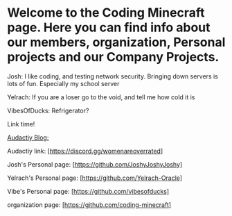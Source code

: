 # Welcome to the Coding Minecraft page. Here you can find info about our members, organization, Personal projects and our Company Projects.


Josh: I like coding, and testing network security. Bringing down servers is lots of fun. Especially my school server

Yelrach: If you are a loser go to the void, and tell me how cold it is

VibesOfDucks: Refrigerator?


Link time!


[Audactiy Blog:](https://cdjen9.wixsite.com/audacity-announcemen)

Audactiy link: [https://discord.gg/womenareoverrated]

Josh's Personal page: [https://github.com/JoshyJoshyJoshy]

Yelrach's Personal page: [https://github.com/Yelrach-Oracle]

Vibe's Personal page: [https://github.com/vibesofducks]

organization page: [https://github.com/coding-minecraft]
